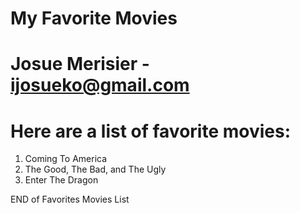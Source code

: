 # My Favorite Movies
# Josue Merisier - ijosueko@gmail.com

# Here are a list of favorite movies:

 1) Coming To America
 2) The Good, The Bad, and The Ugly
 3) Enter The Dragon

 END of Favorites Movies List
